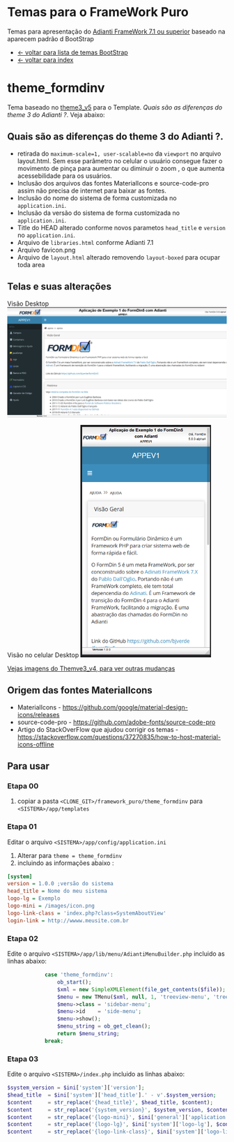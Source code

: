 # Temas para o FrameWork Puro
Temas para apresentação do [Adianti FrameWork 7.1 ou superior](https://www.adianti.com.br/) baseado na aparecem padrão d BootStrap

* [<- voltar para lista de temas BootStrap](../framework_puro.md)
* [<- voltar para index](../../README.md)


# theme_formdinv
Tema baseado no [theme3_v5](../bootstrap_theme3_v5.md) para o Template. *Quais são as diferenças do theme 3 do Adianti ?*. Veja abaixo:

## Quais são as diferenças do theme 3 do Adianti ?.
* retirada do `maximum-scale=1, user-scalable=no` da `viewport` no arquivo layout.html. Sem esse parâmetro no celular o usuário consegue fazer o movimento de pinça para aumentar ou diminuir o zoom , o que aumenta acessebilidade para os usuários.
* Inclusão dos arquivos das fontes MaterialIcons e source-code-pro assim não precisa de internet para baixar as fontes.
* Inclusão do nome do sistema de forma customizada no `application.ini`.
* Inclusão da versão do sistema de forma customizada no `application.ini`.
* Title do HEAD alterado conforme novos parametos `head_title` e `version` no `application.ini`.
* Arquivo de `libraries.html` conforme Adianti 7.1
* Arquivo favicon.png
* Arquivo de `layout.html` alterado removendo `layout-boxed` para ocupar toda area


## Telas e suas alterações
Visão Desktop
![Theme_formdin](../img/theme_formdinv.png)

Visão no celular Desktop
<img src="../img/theme_formdinv_celular.png" width="300" />

[Vejas imagens do Themve3_v4, para ver outras mudanças](bootstrap_theme3_v4.md#theme3_v4)

## Origem das fontes MaterialIcons
* MaterialIcons - https://github.com/google/material-design-icons/releases
* source-code-pro - https://github.com/adobe-fonts/source-code-pro
* Artigo do StackOverFlow que ajudou corrigir os temas - https://stackoverflow.com/questions/37270835/how-to-host-material-icons-offline


## Para usar 

### Etapa 00

1. copiar a pasta `<CLONE_GIT>/framework_puro/theme_formdinv` para `<SISTEMA>/app/templates`

### Etapa 01 
Editar o arquivo `<SISTEMA>/app/config/application.ini`

1. Alterar para `theme = theme_formdinv`
1. incluindo as informações abaixo : 
```ini
[system]
version = 1.0.0 ;versão do sistema
head_title = Nome do meu sistema
logo-lg = Exemplo
logo-mini = /images/icon.png
logo-link-class = 'index.php?class=SystemAboutView'
login-link = http://wwww.meusite.com.br
```
### Etapa 02
Edite o arquivo `<SISTEMA>/app/lib/menu/AdiantiMenuBuilder.php` incluido as linhas abaixo:
```php
            case 'theme_formdinv':
                ob_start();
                $xml = new SimpleXMLElement(file_get_contents($file));
                $menu = new TMenu($xml, null, 1, 'treeview-menu', 'treeview', '');
                $menu->class = 'sidebar-menu';
                $menu->id    = 'side-menu';
                $menu->show();
                $menu_string = ob_get_clean();
                return $menu_string;
            break;
```

### Etapa 03
Edite o arquivo `<SISTEMA>/index.php` incluido as linhas abaixo:
```php
$system_version = $ini['system']['version'];
$head_title  = $ini['system']['head_title'].' - v'.$system_version;
$content     = str_replace('{head_title}', $head_title, $content);
$content     = str_replace('{system_version}', $system_version, $content);
$content     = str_replace('{logo-mini}', $ini['general']['application'], $content);
$content     = str_replace('{logo-lg}', $ini['system']['logo-lg'], $content);
$content     = str_replace('{logo-link-class}', $ini['system']['logo-link-class'], $content);
```